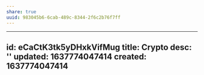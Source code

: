 ```yaml
---
share: true
uuid: 983045b6-6cab-489c-8344-2f6c2b76f7ff
---
```

---
id: eCaCtK3tk5yDHxkVifMug
title: Crypto
desc: ''
updated: 1637774047414
created: 1637774047414
---

